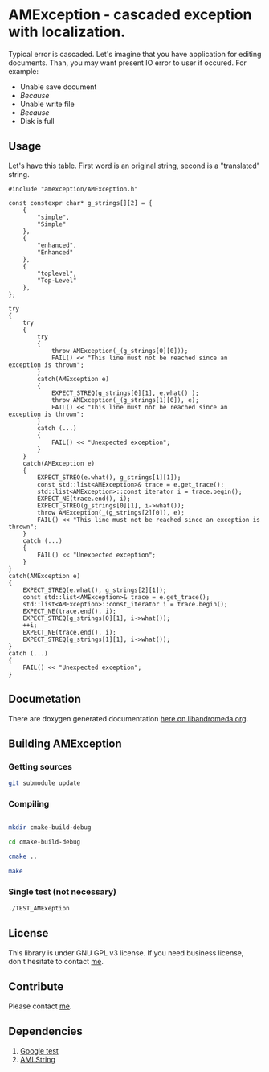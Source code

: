 # AMException - cascaded exception with localization.

Typical error is cascaded. Let's imagine that you have application for editing documents. Than, you may want present IO error to user if occured. For example:

- Unable save document
- *Because*
- Unable write file
- *Because*
- Disk is full

## Usage

Let's have this table. First word is an original string, second is a "translated" string.

    #include "amexception/AMException.h"

    const constexpr char* g_strings[][2] = {
        {
            "simple",
            "Simple"
        },
        {
            "enhanced",
            "Enhanced"
        },
        {
            "toplevel",
            "Top-Level"
        },
    };

    try
    {
        try
        {
            try
            {
                throw AMException(_(g_strings[0][0]));
                FAIL() << "This line must not be reached since an exception is thrown";
            }
            catch(AMException e)
            {
                EXPECT_STREQ(g_strings[0][1], e.what() );
                throw AMException(_(g_strings[1][0]), e);
                FAIL() << "This line must not be reached since an exception is thrown";
            }
            catch (...)
            {
                FAIL() << "Unexpected exception";
            }
        }
        catch(AMException e)
        {
            EXPECT_STREQ(e.what(), g_strings[1][1]);
            const std::list<AMException>& trace = e.get_trace();
            std::list<AMException>::const_iterator i = trace.begin();
            EXPECT_NE(trace.end(), i);
            EXPECT_STREQ(g_strings[0][1], i->what());
            throw AMException(_(g_strings[2][0]), e);
            FAIL() << "This line must not be reached since an exception is thrown";
        }
        catch (...)
        {
            FAIL() << "Unexpected exception";
        }
    }
    catch(AMException e)
    {
        EXPECT_STREQ(e.what(), g_strings[2][1]);
        const std::list<AMException>& trace = e.get_trace();
        std::list<AMException>::const_iterator i = trace.begin();
        EXPECT_NE(trace.end(), i);
        EXPECT_STREQ(g_strings[0][1], i->what());
        ++i;
        EXPECT_NE(trace.end(), i);
        EXPECT_STREQ(g_strings[1][1], i->what());
    }
    catch (...)
    {
        FAIL() << "Unexpected exception";
    }

## Documetation

There are doxygen generated documentation [here on libandromeda.org](http://libandromeda.org/AMException/latest/).

## Building AMException

### Getting sources

```bash
git submodule update
```

### Compiling

```bash

mkdir cmake-build-debug

cd cmake-build-debug

cmake ..

make
```

### Single test (not necessary)

```bash
./TEST_AMExeption
```

## License

This library is under GNU GPL v3 license. If you need business license, don't hesitate to contact [me](mailto:zdenek.skulinek\@robotea.com\?subject\=License%20for%20AMException).

## Contribute

Please contact [me](mailto:zdenek.skulinek\@robotea.com\?subject\=License%20for%20AMException).

## Dependencies

1. [Google test](https://github.com/google/googletest.git)
2. [AMLString](https://github.com/robotea/amlstring.git)